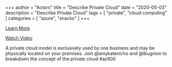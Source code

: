 +++
author = "Actors"
title = "Describe Private Cloud"
date = "2020-05-03"
description = "Describe Private Cloud"
tags = [
    "private",
    "cloud computing"
]
categories = [
    "azure",
    "snacks"
]
+++

[Learn More](https://docs.microsoft.com/learn/modules/principles-cloud-computing/3c-capex-vs-opex?WT.mc_id=snackable-social-cxa)

[Watch Video](https://twitter.com/i/status/1258411264532901892)

A private cloud model is exclusively used by one business and may be physically located on your premises. Join @amykatenicho and @lbugnion to breakdown the concept of the private cloud #az900